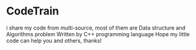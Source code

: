 # CodeTrain
i share my code from multi-source, most of them are Data structure and Algorithms problem
Written by C++ programming language 
Hope my little code can help you and others, thanks!
